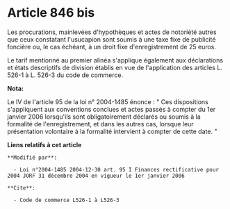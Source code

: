 # Article 846 bis

Les procurations, mainlevées d'hypothèques et actes de notoriété autres que ceux constatant l'usucapion sont soumis à une
taxe fixe de publicité foncière ou, le cas échéant, à un droit fixe d'enregistrement de 25 euros.

Le tarif mentionné au premier alinéa s'applique également aux déclarations et états descriptifs de division établis en vue de
l'application des articles L. 526-1 à L. 526-3 du code de commerce.

**Nota:**

Le IV de l'article 95 de la loi n° 2004-1485 énonce : " Ces dispositions s'appliquent aux conventions conclues et actes
passés à compter du 1er janvier 2006 lorsqu'ils sont obligatoirement déclarés ou soumis à la formalité de l'enregistrement,
et dans les autres cas, lorsque leur présentation volontaire à la formalité intervient à compter de cette date. "

**Liens relatifs à cet article**

	**Modifié par**:

	  - Loi n°2004-1485 2004-12-30 art. 95 I Finances rectificative pour 2004 JORF 31 décembre 2004 en vigueur le 1er janvier 2006

	**Cite**:

	  - Code de commerce L526-1 à L526-3
